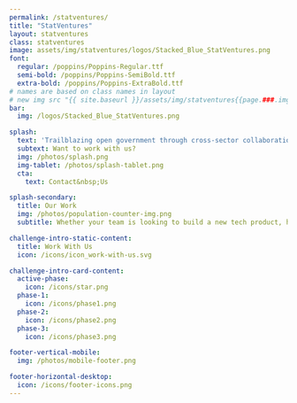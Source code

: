 ```yaml
---
permalink: /statventures/
title: "StatVentures"
layout: statventures
class: statventures
image: assets/img/statventures/logos/Stacked_Blue_StatVentures.png
font:
  regular: /poppins/Poppins-Regular.ttf
  semi-bold: /poppins/Poppins-SemiBold.ttf
  extra-bold: /poppins/Poppins-ExtraBold.ttf
# names are based on class names in layout
# new img src "{{ site.baseurl }}/assets/img/statventures{{page.###.img/icon}}"
bar:
  img: /logos/Stacked_Blue_StatVentures.png

splash: 
  text: 'Trailblazing open government through cross-sector collaboration, design, and technology.'
  subtext: Want to work with us?
  img: /photos/splash.png
  img-tablet: /photos/splash-tablet.png
  cta: 
    text: Contact&nbsp;Us

splash-secondary:
  title: Our Work
  img: /photos/population-counter-img.png
  subtitle: Whether your team is looking to build a new tech product, hire new talent, or integrate design thinking into your process, COIL has a program that can help you do it.

challenge-intro-static-content:
  title: Work With Us
  icon: /icons/icon_work-with-us.svg

challenge-intro-card-content:
  active-phase:
    icon: /icons/star.png
  phase-1:
    icon: /icons/phase1.png
  phase-2:
    icon: /icons/phase2.png
  phase-3:
    icon: /icons/phase3.png

footer-vertical-mobile:
  img: /photos/mobile-footer.png

footer-horizontal-desktop:
  icon: /icons/footer-icons.png
---
```



